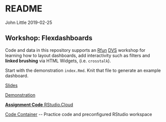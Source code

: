 README
================
John Little
2019-02-25

<!-- README.md is generated from README.Rmd. Please edit that file -->
Workshop: Flexdashboards
------------------------

Code and data in this repository supports an [Rfun](https://rfun.library.duke.edu) [DVS](https://library.duke.edu/data/) workshop for learning how to layout dashboards, add interactivity such as filters and **linked brushing** via HTML Widgets, (i.e. `crosstalk`).

Start with the demonstration `index.Rmd`. Knit that file to generate an example dashboard.

[Slides](https://rfun-flexdashboards.netlify.com/slides/)

[Demonstration](https://rfun-flexdashboards.netlify.com/)

[**Assignment Code** RStudio.Cloud](https://rstudio.cloud/spaces/11680/join?access_code=3XYpPCbq%2FmX%2Bf0JnBR%2BFBlPmAPD8lcSr5gkscfoK)

[Code Container](https://rstudio.cloud/spaces/11680/projects) -- Practice code and preconfigured RStudio workspace
